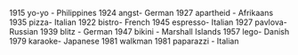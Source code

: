1915 yo-yo - Philippines
1924 angst- German
1927 apartheid - Afrikaans
1935 pizza- Italian
1922 bistro- French
1945 espresso- Italian
1927 pavlova- Russian
1939 blitz - German
1947 bikini - Marshall Islands
1957 lego- Danish
1979 karaoke- Japanese
1981 walkman
1981 paparazzi - Italian



